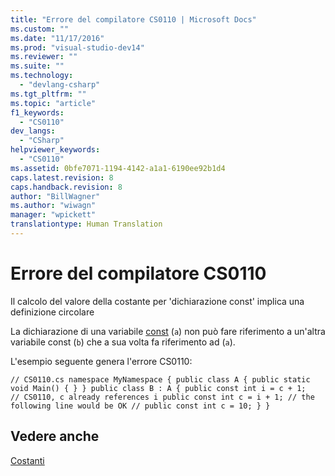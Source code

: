 ```yaml
---
title: "Errore del compilatore CS0110 | Microsoft Docs"
ms.custom: ""
ms.date: "11/17/2016"
ms.prod: "visual-studio-dev14"
ms.reviewer: ""
ms.suite: ""
ms.technology: 
  - "devlang-csharp"
ms.tgt_pltfrm: ""
ms.topic: "article"
f1_keywords: 
  - "CS0110"
dev_langs: 
  - "CSharp"
helpviewer_keywords: 
  - "CS0110"
ms.assetid: 0bfe7071-1194-4142-a1a1-6190ee92b1d4
caps.latest.revision: 8
caps.handback.revision: 8
author: "BillWagner"
ms.author: "wiwagn"
manager: "wpickett"
translationtype: Human Translation
---
```

# Errore del compilatore CS0110
Il calcolo del valore della costante per 'dichiarazione const' implica una definizione circolare  
  
 La dichiarazione di una variabile [const](../../csharp/language-reference/keywords/const.md) \(`a`\) non può fare riferimento a un'altra variabile const \(`b`\) che a sua volta fa riferimento ad \(`a`\).  
  
 L'esempio seguente genera l'errore CS0110:  
  
```  
// CS0110.cs namespace MyNamespace { public class A { public static void Main() { } } public class B : A { public const int i = c + 1;   // CS0110, c already references i public const int c = i + 1; // the following line would be OK // public const int c = 10; } }  
```  
  
## Vedere anche  
 [Costanti](../../csharp/programming-guide/classes-and-structs/constants.md)